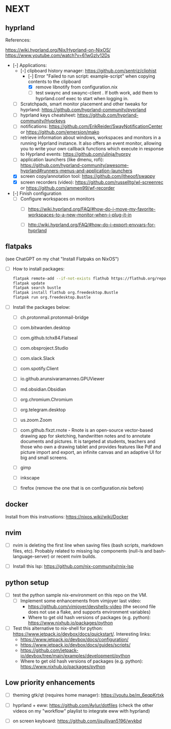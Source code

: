 # NEXT

## hyprland

References:

<https://wiki.hyprland.org/Nix/Hyprland-on-NixOS/>
<https://www.youtube.com/watch?v=61wGzIv12Ds>

- [-] Applications:
    - [-] clipboard history manager: <https://github.com/sentriz/cliphist>
        - [-] Error "Failed to run script: example-script" when copying contents to the clipboard
            - [x] remove libnotify from configuration.nix
            - [ ] test swaync and swaync-client . If both work, add them to hyprland.conf exec to start when logging in.

    - [ ] Scratchpads, smart monitor placement and other tweaks for hyprland: <https://github.com/hyprland-community/pyprland>
    - [ ] hyprland keys cheatsheet: <https://github.com/hyprland-community/Hyprkeys>
    - [ ] notifications: <https://github.com/ErikReider/SwayNotificationCenter> or <https://github.com/emersion/mako>
    - [ ] retrieve information about windows, workspaces and monitors in a running Hyprland instance. It also offers an event monitor, allowing you to write your own callback functions which execute in response to Hyprland events: <https://github.com/ulinja/hyprpy>
    - [ ] application launchers (like dmenu, rofi): <https://github.com/hyprland-community/awesome-hyprland#runners-menus-and-application-launchers>
    - [x] screen copy/annotation tool: <https://github.com/jtheoof/swappy>
    - [x] screen recorders (video): <https://github.com/russelltg/wl-screenrec> or <https://github.com/ammen99/wf-recorder>

- [-] Finish configuration
    - [ ] Configure workspaces on monitors
        - [ ] <https://wiki.hyprland.org/FAQ/#how-do-i-move-my-favorite-workspaces-to-a-new-monitor-when-i-plug-it-in>
        - [ ] <http://wiki.hyprland.org/FAQ/#how-do-i-export-envvars-for-hyprland>


## flatpaks

(see ChatGPT on my chat "Install Flatpaks on NixOS")

- [ ] How to install packages:
    ``` bash
    flatpak remote-add --if-not-exists flathub https://flathub.org/repo/flathub.flatpakrepo
    flatpak update
    flatpak search bustle
    flatpak install flathub org.freedesktop.Bustle
    flatpak run org.freedesktop.Bustle
    ```
- [ ] Install the packages below:
    - [ ] ch.protonmail.protonmail-bridge
    - [ ] com.bitwarden.desktop
    - [ ] com.github.tchx84.Flatseal
    - [ ] com.obsproject.Studio
    - [ ] com.slack.Slack
    - [ ] com.spotify.Client
    - [ ] io.github.arunsivaramanneo.GPUViewer
    - [ ] md.obsidian.Obsidian
    - [ ] org.chromium.Chromium
    - [ ] org.telegram.desktop
    - [ ] us.zoom.Zoom
    - [ ] com.github.flxzt.rnote - Rnote is an open-source vector-based drawing app for sketching, handwritten notes and to annotate documents and pictures. It is targeted at students, teachers and those who own a drawing tablet and provides features like Pdf and picture import and export, an infinite canvas and an adaptive UI for big and small screens.
    - [ ] gimp
    - [ ] inkscape
    - [ ] firefox (remove the one that is on configuration.nix before)


## docker

Install from this instrustions: <https://nixos.wiki/wiki/Docker>

## nvim

- [ ] nvim is deleting the first line when saving files (bash scripts, markdown files, etc). Probably related to missing lsp components (null-ls and bash-language-server) or recent nvim builds.

- [ ] Install this lsp: <https://github.com/nix-community/rnix-lsp>


## python setup

- [ ] test the python sample nix-environment on this repo on the VM.
    - [ ] Implement some enhancements from vimjoyer last video:
        - <https://github.com/vimjoyer/devshells-video> (the second file does not use a flake, and supports environment variables)
        - Where to get old hash versions of packages (e.g. python): <https://www.nixhub.io/packages/python>

- [ ] Test this alternative to nix-shell for python: <https://www.jetpack.io/devbox/docs/quickstart/>. Interesting links:
    - <https://www.jetpack.io/devbox/docs/configuration/>
    - <https://www.jetpack.io/devbox/docs/guides/scripts/>
    - <https://github.com/jetpack-io/devbox/tree/main/examples/development/python>
    - Where to get old hash versions of packages (e.g. python): <https://www.nixhub.io/packages/python>


## Low priority enhancements

- [ ] theming gtk/qt (requires home manager): <https://youtu.be/m_6eqpKrtxk>

- [ ] hyprland + eww: https://github.com/Aylur/dotfiles (check the other videos on my "workflow" playlist to integrate eww with hyprland)

- [ ] on screen keyboard: <https://github.com/jjsullivan5196/wvkbd>

